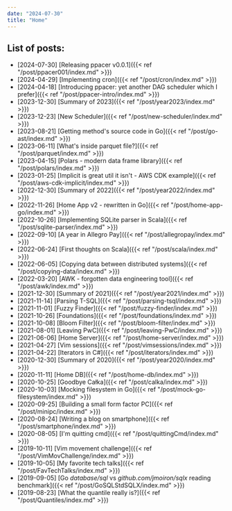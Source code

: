```yaml
---
date: "2024-07-30"
title: "Home"
---
```


## List of posts:

* [2024-07-30] [Releasing ppacer v0.0.1]({{< ref "/post/ppacer001/index.md" >}})
* [2024-04-29] [Implementing cron]({{< ref "/post/cron/index.md" >}})
* [2024-04-18] [Introducing ppacer: yet another DAG scheduler which I prefer]({{< ref "/post/ppacer-intro/index.md" >}})
* [2023-12-30] [Summary of 2023]({{< ref "/post/year2023/index.md" >}})
* [2023-12-23] [New Scheduler]({{< ref "/post/new-scheduler/index.md" >}})
* [2023-08-21] [Getting method's source code in Go]({{< ref "/post/go-ast/index.md" >}})
* [2023-06-11] [What's inside parquet file?]({{< ref "/post/parquet/index.md" >}})
* [2023-04-15] [Polars - modern data frame library]({{< ref "/post/polars/index.md" >}})
* [2023-01-25] [Implicit is great util it isn't - AWS CDK example]({{< ref "/post/aws-cdk-implicit/index.md" >}})
* [2022-12-30] [Summary of 2022]({{< ref "/post/year2022/index.md" >}})
* [2022-11-26] [Home App v2 - rewritten in Go]({{< ref "/post/home-app-go/index.md" >}})
* [2022-10-26] [Implementing SQLite parser in Scala]({{< ref "/post/sqlite-parser/index.md" >}})
* [2022-09-10] [A year in Allegro Pay]({{< ref "/post/allegropay/index.md" >}})
* [2022-06-24] [First thoughts on Scala]({{< ref "/post/scala/index.md" >}})
* [2022-06-05] [Copying data between distributed systems]({{< ref "/post/copying-data/index.md" >}})
* [2022-03-20] [AWK - forgotten data engineering tool]({{< ref "/post/awk/index.md" >}})
* [2021-12-30] [Summary of 2021]({{< ref "/post/year2021/index.md" >}})
* [2021-11-14] [Parsing T-SQL]({{< ref "/post/parsing-tsql/index.md" >}})
* [2021-11-01] [Fuzzy Finder]({{< ref "/post/fuzzy-finder/index.md" >}})
* [2021-10-26] [Foundations]({{< ref "/post/foundations/index.md" >}})
* [2021-10-08] [Bloom Filter]({{< ref "/post/bloom-filter/index.md" >}})
* [2021-08-01] [Leaving PwC]({{< ref "/post/leaving-PwC/index.md" >}})
* [2021-06-06] [Home Server]({{< ref "/post/home-server/index.md" >}})
* [2021-04-27] [Vim sessions]({{< ref "/post/vimsessions/index.md" >}})
* [2021-04-22] [Iterators in C#]({{< ref "/post/iterators/index.md" >}})
* [2020-12-30] [Summary of 2020]({{< ref "/post/year2020/index.md" >}})
* [2020-11-11] [Home DB]({{< ref "/post/home-db/index.md" >}})
* [2020-10-25] [Goodbye Całka]({{< ref "/post/calka/index.md" >}})
* [2020-10-03] [Mocking filesystem in Go]({{< ref "/post/mock-go-filesystem/index.md" >}})
* [2020-09-25] [Building a small form factor PC]({{< ref "/post/minipc/index.md" >}})
* [2020-08-24] [Writing a blog on smartphone]({{< ref "/post/smartphone/index.md" >}})
* [2020-08-05] [I'm quitting cmd]({{< ref "/post/quittingCmd/index.md" >}})
* [2019-10-11] [Vim movement challenge]({{< ref "/post/VimMovChallenge/index.md" >}})
* [2019-10-05] [My favorite tech talks]({{< ref "/post/FavTechTalks/index.md" >}})
* [2019-09-05] [Go *database/sql* vs *github.com/jmoiron/sqlx* reading
  benchmark]({{< ref "/post/GoSQLStdSQLX/index.md" >}})
* [2019-08-23] [What the quantile really is?]({{< ref "/post/Quantiles/index.md" >}})
